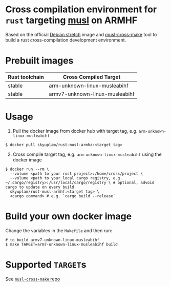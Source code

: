# Cross compilation environment for `rust` targeting [musl](https://www.musl-libc.org/) on ARMHF

Based on the official [Debian stretch](https://github.com/sensorfu/rust-musl-arm.git) image and
[musl-cross-make](https://github.com/richfelker/musl-cross-make) tool to build a
rust cross-compilation development environment.

# Prebuilt images

| Rust toolchain | Cross Compiled Target               |
|----------------|-------------------------------------|
| stable         | arm-unknown-linux-musleabihf        |
| stable         | armv7-unknown-linux-musleabihf      |

# Usage

1. Pull the docker image from docker hub with target tag, e.g. `arm-unknown-linux-musleabihf`

```
$ docker pull skyuplam/rust-musl-armha:<target tag>
```

2. Cross compile target tag, e.g. `arm-unknown-linux-musleabihf` using the docker image

```
$ docker run --rm \
  --volume <path to your rust project>:/home/cross/project \
  --volume <path to your local cargo registry, e.g. ~/.cargo/registry>:/usr/local/cargo/registry \ # optional, advoid cargo to update on every build
  skyuplam/rust-musl-armhf:<target tag> \
  <cargo command> # e.g. `cargo build --release`
```

# Build your own docker image

Change the variables in the `Makefile` and then run:

```
# to build armv7-unknown-linux-musleabihf
$ make TARGET=arm7-unknown-linux-musleabihf build
```

# Supported `TARGET`s

See [`musl-cross-make` repo](https://github.com/richfelker/musl-cross-make#supported-targets)

